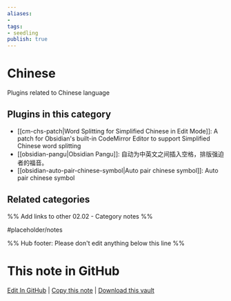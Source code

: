```yaml
---
aliases:
- 
tags: 
- seedling 
publish: true
---
```



# Chinese

Plugins related to Chinese language

## Plugins in this category

- [[cm-chs-patch|Word Splitting for Simplified Chinese in Edit Mode]]: A patch for Obsidian's built-in CodeMirror Editor to support Simplified Chinese word splitting
- [[obsidian-pangu|Obsidian Pangu]]: 自动为中英文之间插入空格，排版强迫者的福音。
- [[obsidian-auto-pair-chinese-symbol|Auto pair chinese symbol]]: Auto pair chinese symbol

## Related categories

%% Add links to other 02.02 - Category notes %%

#placeholder/notes

%% Hub footer: Please don't edit anything below this line %%

# This note in GitHub

<span class="git-footer">[Edit In GitHub](https://github.dev/obsidian-community/obsidian-hub/blob/main/02%20-%20Community%20Expansions/02.01%20Plugins%20by%20Category/Chinese%20Language%20Plugins.md "git-hub-edit-note") | [Copy this note](https://raw.githubusercontent.com/obsidian-community/obsidian-hub/main/02%20-%20Community%20Expansions/02.01%20Plugins%20by%20Category/Chinese%20Language%20Plugins.md "git-hub-copy-note") | [Download this vault](https://github.com/obsidian-community/obsidian-hub/archive/refs/heads/main.zip "git-hub-download-vault") </span>
